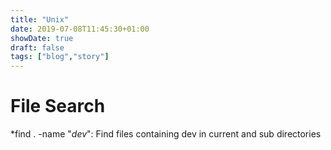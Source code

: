 ```yaml
---
title: "Unix"
date: 2019-07-08T11:45:30+01:00
showDate: true
draft: false
tags: ["blog","story"]
---
```

# File Search

*find . -name "*dev*": Find files containing dev in current and sub directories
